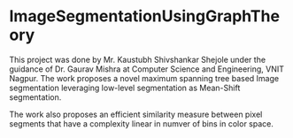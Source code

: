 # ImageSegmentationUsingGraphTheory

This project was done by Mr. Kaustubh Shivshankar Shejole under the guidance of Dr. Gaurav Mishra at Computer Science and Engineering,
VNIT Nagpur. 
The work proposes a novel maximum spanning tree based Image segmentation leveraging low-level segmentation as Mean-Shift segmentation.

The work also proposes an efficient similarity measure between pixel segments that have a complexity linear in numver of bins in color space.

